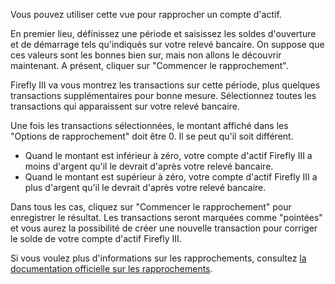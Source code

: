 Vous pouvez utiliser cette vue pour rapprocher un compte d'actif.

En premier lieu, définissez une période et saisissez les soldes d'ouverture et de démarrage tels qu'indiqués sur votre relevé bancaire. On suppose que ces valeurs sont les bonnes bien sur, mais non allons le découvrir maintenant. A présent, cliquer sur "Commencer le rapprochement".

Firefly III va vous montrez les transactions sur cette période, plus quelques transactions supplémentaires pour bonne mesure. Sélectionnez toutes les transactions qui apparaissent sur votre relevé bancaire.

Une fois les transactions sélectionnées, le montant affiché dans les "Options de rapprochement" doit être 0. Il se peut qu'il soit différent.

* Quand le montant est inférieur à zéro, votre compte d'actif Firefly III a moins d'argent qu'il le devrait d'après votre relevé bancaire.
* Quand le montant est supérieur à zéro, votre compte d'actif Firefly III a plus d'argent qu'il le devrait d'après votre relevé bancaire.

Dans tous les cas, cliquez sur "Commencer le rapprochement" pour enregistrer le résultat. Les transactions seront marquées comme "pointées" et vous aurez la possibilité de créer une nouvelle transaction pour corriger le solde de votre compte d'actif Firefly III.

Si vous voulez plus d'informations sur les rapprochements, consultez [la documentation officielle sur les rapprochements](https://docs.firefly-iii.org/advanced-concepts/reconcile).